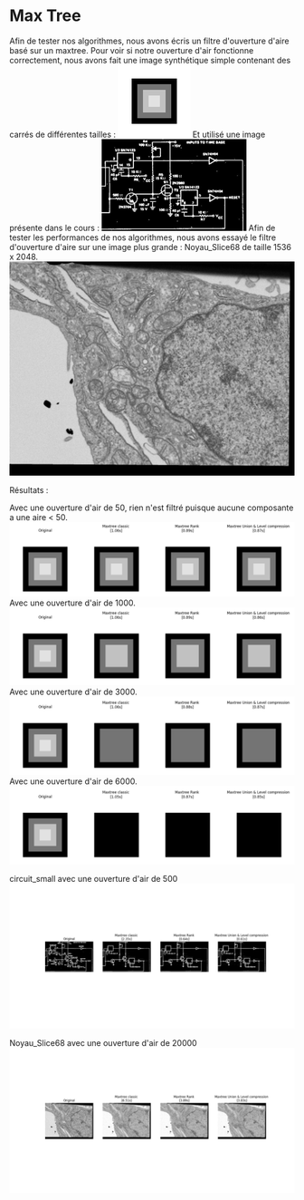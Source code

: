 # Max Tree

Afin de tester nos algorithmes, nous avons écris un filtre d'ouverture d'aire basé sur un maxtree.
Pour voir si notre ouverture d'air fonctionne correctement, nous avons fait une image synthétique simple contenant des
carrés de différentes tailles :
![](../examples/images/area_test_02_inverted.png)
Et utilisé une image présente dans le cours :
![](../examples/images/circuit_small.png)
Afin de tester les performances de nos algorithmes, nous avons essayé le filtre d'ouverture d'aire sur une image plus
grande : Noyau_Slice68 de taille 1536 x 2048.
![](../examples/images/Noyau_Slice68.png)  


Résultats :

Avec une ouverture d'air de 50, rien n'est filtré puisque aucune composante a une aire < 50.
![](area_test_02_inverted_50.png)
Avec une ouverture d'air de 1000.
![](area_test_02_inverted_1000.png)
Avec une ouverture d'air de 3000.
![](area_test_02_inverted_3000.png)
Avec une ouverture d'air de 6000.
![](area_test_02_inverted_6000.png)

circuit_small avec une ouverture d'air de 500
![](circuit_small_500.png)


Noyau_Slice68 avec une ouverture d'air de 20000
![](Noyau_Slice68_20000.png)
